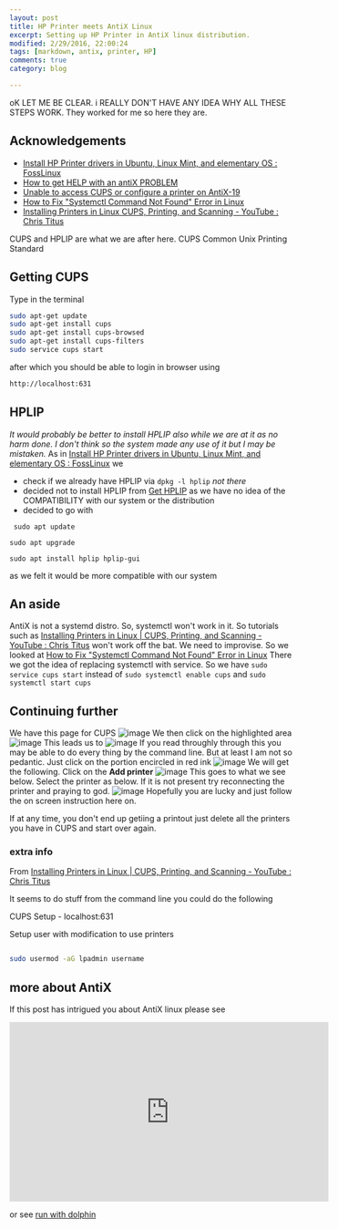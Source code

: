 ```yaml
---
layout: post
title: HP Printer meets AntiX Linux
excerpt: Setting up HP Printer in AntiX linux distribution.
modified: 2/29/2016, 22:00:24
tags: [markdown, antix, printer, HP]
comments: true
category: blog

---
```


oK LET ME BE CLEAR. i REALLY DON'T HAVE ANY IDEA WHY ALL THESE STEPS WORK.
They worked for me so here they are.

## Acknowledgements
- [Install HP Printer drivers in Ubuntu, Linux Mint, and elementary OS : FossLinux](https://www.fosslinux.com/1547/install-hp-printer-drivers-in-ubuntu-linux-mint-and-elementary-os.htm)
- [How to get HELP with an antiX PROBLEM](https://www.antixforum.com/forums/topic/how-to-get-help-with-an-antix-problem/)
- [Unable to access CUPS or configure a printer on AntiX-19](https://www.antixforum.com/forums/topic/unable-to-access-cups-or-configure-a-printer-on-antix-19/)
- [How to Fix "Systemctl Command Not Found" Error in Linux](https://allthings.how/how-to-fix-systemctl-command-not-found-error-in-linux/)
- [Installing Printers in Linux CUPS, Printing, and Scanning - YouTube : Chris Titus](https://www.youtube.com/watch?v=En2DJAMpwmY&pp=ygUcaHAgcHJpbnRlciBub3Qgd29ya2luZyBsaW51eA%3D%3D)


CUPS and HPLIP are what we are after here.
CUPS Common Unix Printing Standard

## Getting CUPS
Type in the terminal
```bash
sudo apt-get update
sudo apt-get install cups
sudo apt-get install cups-browsed
sudo apt-get install cups-filters
sudo service cups start
```

after which you should be able to login in browser using

```html
http://localhost:631
```
## HPLIP
*It would probably be better to install HPLIP also while we are at it as no harm done.
I don't think so the system made any use of it but I may be mistaken.*
As in [Install HP Printer drivers in Ubuntu, Linux Mint, and elementary OS : FossLinux](https://www.fosslinux.com/1547/install-hp-printer-drivers-in-ubuntu-linux-mint-and-elementary-os.htm)
we 
- check if we already have HPLIP via `dpkg -l hplip` *not there*
- decided not to install HPLIP from [Get HPLIP](https://developers.hp.com/hp-linux-imaging-and-printing/gethplip) as we have no idea of the COMPATIBILITY with our system or the distribution
- decided to go with 
 
` sudo apt update`
 
 `sudo apt upgrade`
   
 `sudo apt install hplip hplip-gui`
   
   as we felt it would be more compatible with our system


## An aside
AntiX is not a systemd distro. So, systemctl won't work in it. So tutorials such as [Installing Printers in Linux | CUPS, Printing, and Scanning - YouTube : Chris Titus](https://www.youtube.com/watch?v=En2DJAMpwmY&pp=ygUcaHAgcHJpbnRlciBub3Qgd29ya2luZyBsaW51eA%3D%3D)
won't work off the bat. We need to improvise. So we looked at [How to Fix "Systemctl Command Not Found" Error in Linux](https://allthings.how/how-to-fix-systemctl-command-not-found-error-in-linux/)
There we got the idea of replacing systemctl with service.
So we have `sudo service cups start` instead of `sudo systemctl enable cups`
and `sudo systemctl start cups`

## Continuing further
We have this page for CUPS
![image](https://github.com/TejasAvinashShetty/silvercloud/assets/27445854/98cd139d-a363-4667-84fa-36f6a7268ce4)
We then click on the highlighted area ![image](https://github.com/TejasAvinashShetty/silvercloud/assets/27445854/0406d58b-fa38-4f58-859b-5505de8546d3)
This leads us to ![image](https://github.com/TejasAvinashShetty/silvercloud/assets/27445854/63472cff-8c25-457f-a344-2144f92bb400)
If you read throughly through this you may be able to do every thing by the command line.
But at least I am not so pedantic.
Just click on the portion  encircled in red ink
![image](https://github.com/TejasAvinashShetty/silvercloud/assets/27445854/9e33f23b-7468-4c0d-8495-47283e3f7bc1)
We will get the following. Click on the **Add printer**
![image](https://github.com/TejasAvinashShetty/silvercloud/assets/27445854/05f071a3-df2b-476c-acdc-a515944c2bbc)
This goes to what we see below. Select the printer as below. If it is not present try reconnecting the printer and praying to god.
![image](https://github.com/TejasAvinashShetty/silvercloud/assets/27445854/c452b75a-3972-4686-a2a7-7427f986a54a)
Hopefully you are lucky and just follow the on screen instruction here on.

If at any time, you don't end up getiing a printout just  delete all the printers you have in CUPS and start over again.


### extra info 
From [Installing Printers in Linux | CUPS, Printing, and Scanning - YouTube : Chris Titus](https://www.youtube.com/watch?v=En2DJAMpwmY&pp=ygUcaHAgcHJpbnRlciBub3Qgd29ya2luZyBsaW51eA%3D%3D)

It seems to do stuff from the command line you could do the following

CUPS Setup - localhost:631

Setup user with modification to use printers

```bash

sudo usermod -aG lpadmin username
```
## more about AntiX
If this post has intrigued you about AntiX linux please see

<iframe width="560" height="315" src="https://www.youtube.com/embed/JCTaUAP6sSg" title="YouTube video player" frameborder="0" allow="accelerometer; autoplay; clipboard-write; encrypted-media; gyroscope; picture-in-picture; web-share" allowfullscreen></iframe>

or see [run with dolphin ](https://www.youtube.com/@runwiththedolphin)
